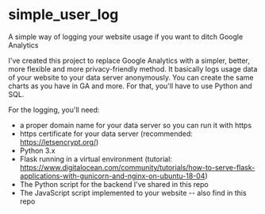 # simple_user_log
A simple way of logging your website usage if you want to ditch Google Analytics

I've created this project to replace Google Analytics with a simpler, better, more flexible and more privacy-friendly method.
It basically logs usage data of your website to your data server anonymously. You can create the same charts as you have in GA and more.
For that, you'll have to use Python and SQL.

For the logging, you'll need:
- a proper domain name for your data server so you can run it with https
- https certificate for your data server (recommended: https://letsencrypt.org/)
- Python 3.x
- Flask running in a virtual environment (tutorial: https://www.digitalocean.com/community/tutorials/how-to-serve-flask-applications-with-gunicorn-and-nginx-on-ubuntu-18-04)
- The Python script for the backend I've shared in this repo
- The JavaScript script implemented to your website -- also find in this repo
